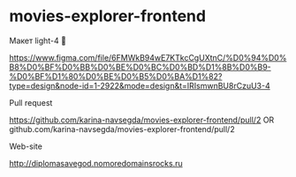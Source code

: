 # movies-explorer-frontend

Макет light-4 🔫

https://www.figma.com/file/6FMWkB94wE7KTkcCgUXtnC/%D0%94%D0%B8%D0%BF%D0%BB%D0%BE%D0%BC%D0%BD%D1%8B%D0%B9-%D0%BF%D1%80%D0%BE%D0%B5%D0%BA%D1%82?type=design&node-id=1-2922&mode=design&t=IRIsmwnBU8rCzuU3-4

Pull request 

https://github.com/karina-navsegda/movies-explorer-frontend/pull/2
OR github.com/karina-navsegda/movies-explorer-frontend/pull/2

Web-site 

http://diplomasavegod.nomoredomainsrocks.ru